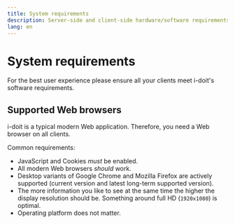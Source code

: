 ```yaml
---
title: System requirements
description: Server-side and client-side hardware/software requirements of i-doit
lang: en
---
```


# System requirements

For the best user experience please ensure all your clients meet i-doit's software requirements.

## Supported Web browsers

i-doit is a typical modern Web application. Therefore, you need a Web browser on all clients.

Common requirements:

-   JavaScript and Cookies _must_ be enabled.
-   All modern Web browsers _should_ work.
-   Desktop variants of Google Chrome and Mozilla Firefox are actively supported (current version and latest long-term supported version).
-   The more information you like to see at the same time the higher the display resolution should be. Something around full HD (`1920x1080`) is optimal.
-   Operating platform does not matter.
